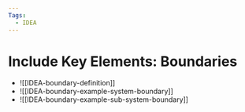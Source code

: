 ```yaml
---
Tags:
  - IDEA
---
```



# Include Key Elements: Boundaries

- ![[IDEA-boundary-definition]]
- ![[IDEA-boundary-example-system-boundary]]
- ![[IDEA-boundary-example-sub-system-boundary]]

